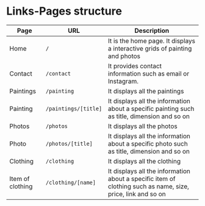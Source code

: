 # Links-Pages structure

| Page             | URL                  | Description                                                                                                 |
|------------------|----------------------|-------------------------------------------------------------------------------------------------------------|
| Home             | `/`                  | It is the home page. It displays a interactive grids of painting and photos                                 |
| Contact          | `/contact`           | It provides contact information such as email or Instagram.                                                 |
| Paintings        | `/painting`          | It displays all the paintings                                                                               |
| Painting         | `/paintings/[title]` | It displays all the information about a specific painting such as title, dimension and so on                |
| Photos           | `/photos`            | It displays all the photos                                                                                  |
| Photo            | `/photos/[title]`    | It displays all the information about a specific photo such as title, dimension and so on                   |
| Clothing         | `/clothing`          | It displays all the clothing                                                                                |
| Item of clothing | `/clothing/[name]`   | It displays all the information about a specific item of clothing such as name, size, price, link and so on |
